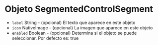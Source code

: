 # Objeto SegmentedControlSegment

* `label` String - (opcional) El texto que aparece en este objeto
* `icon` NativeImage - (opcional) La imagen que aparece en este objeto
* `enabled` Boolean - (opcional) Determina si el objeto se puede seleccionar. Por defecto es: true